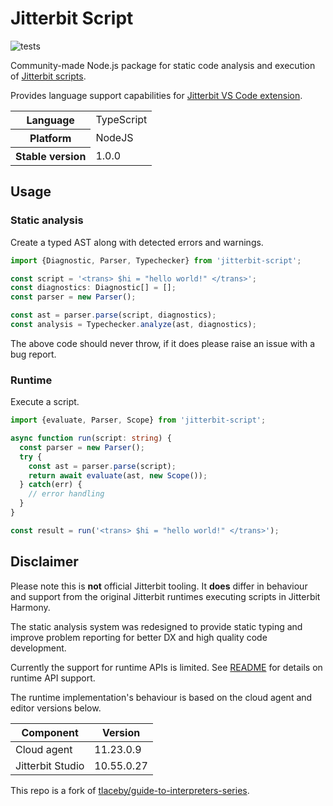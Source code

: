 # Jitterbit Script
![tests](https://github.com/michal-kapala/jitterbit-script/actions/workflows/tests.yml/badge.svg)

Community-made Node.js package for static code analysis and execution of [Jitterbit scripts](https://success.jitterbit.com/design-studio/design-studio-reference/scripts/jitterbit-script-language/).

Provides language support capabilities for [Jitterbit VS Code extension](https://github.com/michal-kapala/vscode-jitterbit).
 
<table>
  <tr>
    <th>Language</th>
    <td>TypeScript</td>
  </tr>
  <tr>
    <th>Platform</th>
    <td>NodeJS</td>
  </tr>
  <tr>
    <th>Stable version</th>
    <td>1.0.0</td>
  </tr>
</table>

## Usage

### Static analysis

Create a typed AST along with detected errors and warnings.

```ts
import {Diagnostic, Parser, Typechecker} from 'jitterbit-script';

const script = '<trans> $hi = "hello world!" </trans>';
const diagnostics: Diagnostic[] = [];
const parser = new Parser();

const ast = parser.parse(script, diagnostics);
const analysis = Typechecker.analyze(ast, diagnostics);
```

The above code should never throw, if it does please raise an issue with a bug report.

### Runtime

Execute a script.

```ts
import {evaluate, Parser, Scope} from 'jitterbit-script';

async function run(script: string) {
  const parser = new Parser();
  try {
    const ast = parser.parse(script);
    return await evaluate(ast, new Scope());
  } catch(err) {
    // error handling
  }
}

const result = run('<trans> $hi = "hello world!" </trans>');
```

## Disclaimer

Please note this is **not** official Jitterbit tooling. It **does** differ in behaviour and support from the original Jitterbit runtimes executing scripts in Jitterbit Harmony.

The static analysis system was redesigned to provide static typing and improve problem reporting for better DX and high quality code development.

Currently the support for runtime APIs is limited. See [README](https://github.com/michal-kapala/jitterbit-script/tree/main/src/api#readme) for details on runtime API support.

The runtime implementation's behaviour is based on the cloud agent and editor versions below.

| Component | Version |
|---|---|
| Cloud agent | 11.23.0.9 |
| Jitterbit Studio |  10.55.0.27 |

This repo is a fork of [tlaceby/guide-to-interpreters-series](https://github.com/tlaceby/guide-to-interpreters-series).
